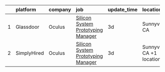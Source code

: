 

|    | platform    | company   | job                                                                                                                                                                                                                                                                                                                                                                                                                                                                                                                                                                                                                                                                                                                                                                                                                                                                                                                                                                                                                                                                                                                                                                                                                                                                                                                                                                                                    | update_time   | location                  |
|---:|:------------|:----------|:-------------------------------------------------------------------------------------------------------------------------------------------------------------------------------------------------------------------------------------------------------------------------------------------------------------------------------------------------------------------------------------------------------------------------------------------------------------------------------------------------------------------------------------------------------------------------------------------------------------------------------------------------------------------------------------------------------------------------------------------------------------------------------------------------------------------------------------------------------------------------------------------------------------------------------------------------------------------------------------------------------------------------------------------------------------------------------------------------------------------------------------------------------------------------------------------------------------------------------------------------------------------------------------------------------------------------------------------------------------------------------------------------------|:--------------|:--------------------------|
|  1 | Glassdoor   | Oculus    | [Silicon System Prototyping Manager](https://www.glassdoor.com/partner/jobListing.htm?pos=101&ao=1110586&s=58&guid=00000180d5f19559b9154ec2f704c339&src=GD_JOB_AD&t=SR&vt=w&cs=1_39ce6f8c&cb=1652856821233&jobListingId=1007862945597&cpc=3BA4CE39D5B5DEF5&jrtk=3-0-1g3av35amr0i1801-1g3av35b3r0f9800-c0cae738cebb444f--6NYlbfkN0DYl4UJW4r1Vl7FEn6T9F-rD9lpC-0oMJVSiWjK_MGUd5ZxEn957iThRUCrsek9AczLXvmzIXEEUJi6ky28FPGogWPQIcjvEEAf3Aa-c_gut7Fbag6UeZHiFOMHXWcIYUNDIe3ZDJSprmNiOjKW7u0hCd8d88lCnRkROTTC8FiYXS6q805BGJko6lhTvbgWzTeLLQihvuPDzo5kPdIO3lAGcKfywBizoQLBZUlds6WLs5Do3Ico6RDE96oVVoZSUHrq48KLJujLqh-7MmUj8x_QYg-u1fZC6h50-Hh5aAN-KswI1ozMEF5BhwegR4uawa-cBzieLcTFnSG7ZwXA4b0A66Z4y9OUEiSkxTckFum1HBPIfMTfo792RMYVmqDwnRg_JgLXOY4cKJd8smR6y8KJvqNDGKctZIlTkmpNjdwss4FQVhZgLUC-AikTAVqtHYJTiXWv18jBVr9v59KBdBDP4w50-w3PGEb0BJc_LOTGwOILEmCsx6bCnj-Pk0zhuzzOXsmUNOVyH5TUzY4cTaZWIyO1C5bK2VsdWkM0U4I8Bp9COClTx8efyG7VCceMmctJFeIwDOaVKro1uz52h6ENqLI6QP5_UW0iveTpiwTO0F8eaSrc476S7se51664Lt8YhjOjS_eo8CG7cL5jrl2oQVrZKMiEJoYscYJoQBTvUUmwNf3uZP4_2w0rH3auucq3HIp15pQpvgBErd0tUZMRsgzWDMYoWGl7HMh-9GzOX_Ed1tcBVIEVQC4m2jlWYrxE4m2JDkgjmCjVNBbUBP7XbK6mGuLw57pPngzBXxPI8Z1GNSLaPdbjgq2BN8OVtl7EjZ-Nu7pquxTAZOXkdKGv04FlO-UwVVm12mcBrc7ouzAlLmm9fZeHZU0icJaRriExcR6xuCxnU9yyG2lMW7EyqlUrhzijv0xKEK3sMNgVykHcFFDaz1n7b9R-AJO79sIKHa_Do6t1tS0zjkOTuohp2gDJpe-wAx6auXLYsYR5y_YdUVND4xK24s4oaBiVxRc%3D) | 3d            | Sunnyvale, CA             |
|  2 | SimplyHired | Oculus    | [Silicon System Prototyping Manager](https://www.simplyhired.com/job/e8m5eQe97fXnN_fvklBgoak6Y_sTPu55xB_jn0Pji9B4Ygh7UoxDnQ?q=arvr+designer)                                                                                                                                                                                                                                                                                                                                                                                                                                                                                                                                                                                                                                                                                                                                                                                                                                                                                                                                                                                                                                                                                                                                                                                                                                                           | 3d            | Sunnyvale, CA +1 location |